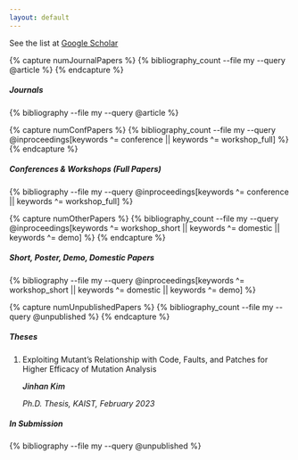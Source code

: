 ```yaml
---
layout: default
---
```


See the list at [Google Scholar](https://scholar.google.com/citations?user=XL_ZwBAAAAAJ)

{% capture numJournalPapers %}
{% bibliography_count --file my --query @article %}
{% endcapture %}
<h5 class="bibliography" style="counter-reset:bibitem {{numJournalPapers|plus:1}}">Journals</h5>
{% bibliography --file my --query @article %}

{% capture numConfPapers %}
{% bibliography_count --file my --query @inproceedings[keywords ^= conference || keywords ^= workshop_full] %}
{% endcapture %}
<h5 class="bibliography" style="counter-reset:bibitem {{numConfPapers|plus:1}}">Conferences & Workshops (Full Papers)</h5>
{% bibliography --file my --query @inproceedings[keywords ^= conference || keywords ^= workshop_full] %}


{% capture numOtherPapers %}
{% bibliography_count --file my --query @inproceedings[keywords ^= workshop_short || keywords ^= domestic || keywords ^= demo] %}
{% endcapture %}
<h5 class="bibliography" style="counter-reset:bibitem {{numOtherPapers|plus:1}}">Short, Poster, Demo, Domestic Papers</h5>
{% bibliography --file my --query @inproceedings[keywords ^= workshop_short || keywords ^= domestic || keywords ^= demo] %}

{% capture numUnpublishedPapers %}
{% bibliography_count --file my --query @unpublished %}
{% endcapture %}

<h5 class="bibliography" style="counter-reset:bibitem 2">Theses</h5>
<ol class="bibliography">
    <li>
        <div class="bib-entry">
            <p class="title">Exploiting Mutant’s Relationship with Code, Faults, and Patches for Higher Efficacy of Mutation Analysis</p>
            <p class="body"><em style="font-weight: 600;">Jinhan Kim</em></p>
            <p class="body">
                <em>
                    Ph.D. Thesis, KAIST, February 2023
                    <!-- <a class="ref-button" href="" target="_blank">PDF</a> -->
                </em>
            </p>
        </div>
    </li>
</ol>

<h5 class="bibliography" style="counter-reset:bibitem {{numUnpublishedPapers|plus:1}}">In Submission</h5>
{% bibliography --file my --query @unpublished %}